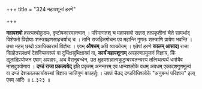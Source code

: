 +++
title = "324 महापशूनां हरणे"

+++

**महापशवो** हस्त्यश्वोष्ट्रादयः, दृष्टोपकारमहत्त्वात् । परिमाणतश् च महापशवो राज्ञस् तत्प्रकृतीनां चैते सामर्थाद् विशेषतो विज्ञेयाः शस्त्रग्रहणसाहचर्याच् च । तानि राजहितगोचन एव महान्ति गुणतः शस्त्राणि प्रायेण भवन्ति । तथा महच् छब्दो ऽत्राधिकारार्थ विज्ञेयः । एवम् **औषधम्** अपि व्याख्येयम् । एतेषां हरणे **कालम् आसाद्य** राजा विग्रहेतरलक्षणं देशविप्लवरूपं वा दुर्भिक्षसुभिक्षाख्यं वा, **कार्यं महापशूनाम्** अपहरणप्रयुजनं विज्ञाय, किं द्यूतादिप्रयोजन एषाम् अपहारः, अथ वैरानुबन्धेन, उत क्षुदवसन्नात्मकुटुम्बस्वतन्त्रस्य तत्स्थित्यर्थं धर्मायैव नासदुपयोगाय । **दण्डं राजा प्रकल्पयेद्** इति प्रकृतम् अनन्तरम् एव धान्यश्लोके वधम् अवधम् एकादशगुणमूल्यं वा दण्डं देशकालकार्यावस्थां विज्ञाय जातिगुणं वापहर्तुः । उक्तं चैतद् दण्डविधिश्लोके "अनुबन्धं परिज्ञाय" इत्य् एवम् आदिः ॥ ८.३२३ ॥